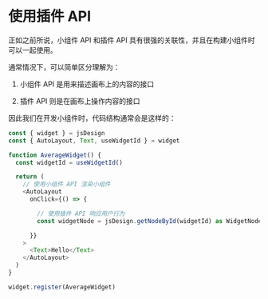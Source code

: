 # 使用插件 API

正如之前所说，小组件 API 和插件 API 具有很强的关联性，并且在构建小组件时可以一起使用。

通常情况下，可以简单区分理解为：

1. 小组件 API 是用来描述画布上的内容的接口

2. 插件 API 则是在画布上操作内容的接口

因此我们在开发小组件时，代码结构通常会是这样的：

```TypeScript
const { widget } = jsDesign
const { AutoLayout, Text, useWidgetId } = widget

function AverageWidget() {
  const widgetId = useWidgetId()

  return (
    // 使用小组件 API 渲染小组件
    <AutoLayout
      onClick={() => {

        // 使用插件 API 响应用户行为
        const widgetNode = jsDesign.getNodeById(widgetId) as WidgetNode

      }}
    >
      <Text>Hello</Text>
    </AutoLayout>
  )
}

widget.register(AverageWidget)
```
